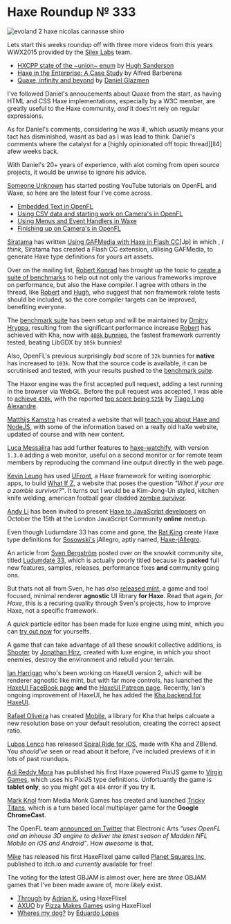 [_template]: ../templates/roundup.html
[date]: / "2015-08-17 08:26:00"
[modified]: / "2015-08-17 08:26:00"
[published]: / "2015-08-17 08:26:00"
[“”]: a ""
# Haxe Roundup № 333

![evoland 2 haxe nicolas cannasse shiro](/img/333/evoland2.jpg "Evoland 2 concept art from Shiro Games")

Lets start this weeks roundup off with three more videos from this years
WWX2015 provided by the [Silex Labs][tw1] team.

- [HXCPP state of the ~union~ enum][l1] by [Hugh Sanderson][tw2]
- [Haxe in the Enterprise: A Case Study][l2] by Alfred Barberena
- [Quaxe, infinity and beyond][l3] by [Daniel Glazmen][tw3]

I've followed Daniel's annoucements about Quaxe from the start, as having
HTML and CSS Haxe implementations, especially by a W3C member, are greatly useful
to the Haxe community, _and_ it does'nt rely on regular expressions.

As for Daniel's comments, considering he was ill, which _usually_ means your
tact has disminished, wasnt as bad as I was lead to think. Daniel's comments
where the catalyst for a [highly opinionated off topic thread][ll4]
afew weeks back.

With Daniel's 20+ years of experience, with alot coming from open source projects,
it would be unwise to ignore his advice.

[Someone Unknown][tw4] has started posting YouTube tutorials on OpenFL and Waxe,
so here are the latest four I've come across.

- [Embedded Text in OpenFL][l5]
- [Using CSV data and starting work on Camera's in OpenFL][l6]
- [Using Menus and Event Handlers in Waxe][l7]
- [Finishing up on Camera's in OpenFL][l8]

[Siratama][tw5] has written [Using GAFMedia with Haxe in Flash CC][l9][Jp] in which
, _I think_, Siratama has created a Flash CC extension, utilising GAFMedia,
to generate Haxe type definitions for yours art assets.

Over on the mailing list, [Robert Konrad][tw6] has brought up the topic to 
[create a suite of benchmarks][l10] to help out not only the various 
frameworks improve on performance, but also the Haxe compiler. I agree with
others in the thread, like [Robert][tw6] and [Hugh][tw7], who suggest that 
non framework relate tests should be included, so the core compiler targets 
can be improved, benefiting everyone.

The [benchmark suite][l11] has been setup and will be maintained by 
[Dmitry Hryppa][tw8], resulting from the significant performance increase
[Robert][tw6] has achieved with Kha, now with [`408k` bunnies][l12], the fastest
framework currently tested, beating LibGDX by `105k` bunnies!

Also, OpenFL's previous surprisingly _bad_ score of `32k` bunnies for **native**
has increased to `103k`. Now that the source code is available, it can be
scrutinised and tested, with your results pushed to the [benchmark suite][l13].

The Haxor engine was the first accepted pull request, adding a test running
in the browser via WebGL. Before the pull request was accepted, I was able to
[achieve `430k`][l14], with the reported [top score being `525k`][l15] by 
[Tiago Ling Alexandre][tw9].

[Matthijs Kamstra][tw10] has created a website that will [teach you about
Haxe and NodeJS][l16], with some of the information based on a really old
haXe website, updated of course and with new content.

[Luca Messalira][tw11] has add further features to [haxe-watchify][l17], with
version `1.3.0` adding a web monitor, useful on a second monitor or for 
remote team members by reproducing the command line output directly in the
web page.

[Kevin Leung][gh1] has used [UFront][l18], a Haxe framework for writing isomorphic
apps, to build [What If Z][l19], a website that poses the question
_"What if your are a zombie survivor?"_. It turns out I would be a Kim-Jong-Un
styled, kitchen knife welding, american football gear cladded 
[zombie survivor][l20].

[Andy Li][tw12] has been invited to present [Haxe to JavaScript developers][l21]
on October the 15th at the London JavaScript Community **online** meetup.

Even though Ludumdare 33 has come and gone, the [Rat King][tw13] create Haxe
type definitions for [Sosowski's][tw14] jAllegro, aptly named, 
[Haxe-jAllegro][l22].

An article from [Sven Bergström][tw15] posted over on the snowkit community
site, titled [Ludumdate 33][l23], which is actually poorly titled because its
**packed** full new features, samples, releases, performance fixes **and** 
community going ons.

But thats not all from Sven, he has _also_ [released mínt][l24], a game and tool focused, 
minimal renderer **agnostic** UI library **for Haxe**. Read that again, _for Haxe_,
this is a recuring quality through Sven's projects, how to improve Haxe, not
a specific framework.

A _quick_ particle editor has been made for luxe engine using mínt, which you
can [try out now][l25] for yourselfs.

A game that can take advantage of all these snowkit collective additions, is
[Shooter][l26] by [Jonathan Hirz][tw16], created with luxe engine, in which you shoot enemies, destroy
the  environment and rebuild your terrain.

[Ian Harrigan][tw17] who's been working on HaxeUI version 2, which will be
renderer agnostic like mínt, but with far more controls, has luanched
the [HaxeUI FaceBook page][l27] **and** the [HaxeUI Patreon page][l28]. 
Recently, Ian's ongoing improvement of HaxeUI, he has added the
[Kha backend for HaxeUI][l29].

[Rafael Oliveira][tw18] has created [Mobile][l30], a library for Kha that
helps calcuate a new resolution base on your default resolution, creating the
correct apsect ratio.

[Lubos Lenco][tw19] has released [Spiral Ride for iOS][l31], made with Kha 
and ZBlend. You _should've_ seen or read about it before, I've included
previews of it in lots of past roundups.

[Adi Reddy Mora][tw20] has published his first Haxe powered PixiJS game
to [Virgin Games][l32], which uses his PixiJS type definitions. Unfortuantly
the game is **tablet only**, so you might get a `404` error if you try
it.

[Mark Knol][tw21] from Media Monk Games has created and luanched 
[Tricky Titans][l33], which is a turn based local multiplayer game for the
**Google ChromeCast**.

The OpenFL team [announced on Twitter][l34] that Electronic Arts _“uses OpenFL and an
inhouse 3D engine to deliver the latest season of Madden NFL Mobile on iOS and
Android”_. How _awesome_ is that.

[Mike][tw22] has released his first HaxeFlixel game called 
[Planet Squares Inc][l35], published to itch.io and _currently_ available for
free!

The voting for the latest GBJAM is almost over, here are _three_ GBJAM games
that I've been made aware of, more _likely_ exist.

- [Through][l38] by [Adrian K.][tw25] using HaxeFlixel
- [AXUO][l37] by [Pizza Makes Games][tw24] using HaxeFlixel
- [Wheres my dog?][l36] by [Eduardo Lopes][tw23]

[gh1]: https://github.com/kevinresol "@kevinresol"

[tw25]: https://twitter.com/goshki "@goshki"
[tw24]: https://twitter.com/Pizzamakesgames "@Pizzamakesgames"
[tw23]: https://twitter.com/EdoardoLopes "@EdoardoLopes"
[tw22]: https://twitter.com/mikeevmm "@mikeevmm"
[tw21]: https://twitter.com/mknol "@mknol"
[tw20]: https://twitter.com/adireddy "@adireddy"
[tw19]: https://twitter.com/luboslenco "@luboslenco"
[tw18]: https://twitter.com/sudoestegames "@sudoestegames"
[tw17]: https://twitter.com/IanHarrigan1982 "@IanHarrigan1982"
[tw16]: https://twitter.com/jonathanhirz "@jonathanhirz"
[tw15]: https://twitter.com/___discovery "@___discovery"
[tw14]: https://twitter.com/Sosowski "@Sosowski"
[tw13]: https://twitter.com/RatKingsLair "@RatKingsLair"
[tw12]: https://twitter.com/andy_li "@andy_li"
[tw11]: https://twitter.com/lucamezzalira "@lucamezzalira"
[tw10]: https://twitter.com/MatthijsKamstra "@MatthijsKamstra"
[tw9]: https://twitter.com/TiagoLing "@TiagoLing"
[tw8]: https://twitter.com/dmitryhryppa "@dmitryhryppa"
[tw7]: https://twitter.com/GameHaxe "@GameHaxe"
[tw6]: https://twitter.com/robdangerous "@robdangerous"
[tw5]: https://twitter.com/dango_itimi "@dango_itimi"
[tw4]: https://twitter.com/tienery "@tienery"
[tw3]: https://twitter.com/glazou "@glazou"
[tw2]: https://twitter.com/GameHaxe "@GameHaxe"
[tw1]: https://twitter.com/silexlabs "@silexlabs"

[l38]: http://gamejolt.com/games/through/85283 "Through GBJAM 4"
[l37]: http://gamejolt.com/games/axuo/86972 "AXUO GBJAM 4"
[l36]: http://jams.gamejolt.io/gbjam4/games/where-s-my-dog/87073 "Wheres my dog? GBJAM 4"
[l35]: http://miguelmurca.itch.io/psi "Planet Squares Inc available on Itch.io"
[l34]: https://twitter.com/Open_FL/status/634031045235466240 "Electronic Arts uses OpenFL for iOS and Android games"
[l33]: http://www.trickytitans.com/ "Tricky Titans"
[l32]: https://m.virgingames.com/game/animal-riches/demo "Animal Riches Haxe PixiJS Game"
[l31]: https://itunes.apple.com/us/app/spiral-ride/id982270516 "Spiral Ride available on iTunes App Store"
[l30]: https://github.com/RafaelOliveira/Mobile "Mobile on GitHub"
[l29]: https://twitter.com/IanHarrigan1982/status/633403754696589312 "HaxeUI Kha backend preview on Twitter"
[l28]: https://www.patreon.com/haxeui?ty=h "HaxeUI Patreon Page"
[l27]: https://www.facebook.com/haxeui "HaxeUI FaceBook Page"
[l26]: https://gitlab.com/jonathanhirz/shooter "Shooter on GitLab"
[l25]: https://fuzzywuzzie.github.io/LuxeParticleDesigner/ "Luxe engine particle designer using mínt"
[l24]: http://snowkit.org/2015/08/21/mint-alpha-release/ "Mínt alpha release"
[l23]: http://snowkit.org/2015/08/20/ludumdare-33/ "Ludumdare 33 on Snowkit"
[l22]: https://github.com/ratkingsminion/haxe-jAllegro "Haxe-jAllegro on GitHub"
[l21]: http://www.meetup.com/London-JavaScript-Community/events/224686660/ "Haxe for JavaScript developers online meetup"
[l20]: http://whatifz.com/zombie-survivor/eNrLrzSxykvMTa00NLYKzs5MzFE1MnBKzMzLqzSzSk_NS0ktqjS0yk0HAAuFDYg "What if you are a zombie survivor? Skial Bainn"
[l19]: http://whatifz.com/ "What if you are a zombie survivor?"
[l18]: http://ufront.net/ "UFront | A powerful framework for writing isomorphic apps in Haxe"
[l17]: http://lucamezzalira.github.io/haxe-watchify/ "Haxe Watchify on GitHub"
[l16]: http://matthijskamstra.github.io/haxenode/ "Haxe and NodeJS | An Introduction"
[l15]: https://twitter.com/TiagoLing/status/634415400508358656 "Haxor BunnyMark test results"
[l14]: https://twitter.com/skial/status/634413386646822912/photo/1 "Haxor BunnyMark test results"
[l13]: https://github.com/dmitryhryppa/Frameworks_test/issues/1 "Add your results to the benchmark suite on GitHub"
[l12]: http://themozokteam.com/playground/frameworkstest/ "Framework BunnyMark benchmark"
[l11]: https://github.com/dmitryhryppa/Frameworks_test "Haxe Benchmark Suite on GitHub"
[l10]: https://groups.google.com/forum/#!topic/haxelang/zSsnCGb6Wks "Haxe Performance Test Suite"
[l9]: http://www.dango-itimi.com/blog/archives/2015/001235.html "Using GAFMedia with Haxe in Flash CC [Jp]"
[l8]: https://www.youtube.com/watch?v=1pk1TzSvA-s "Finishing up on Camera's in OpenFL on YouTube"
[l7]: https://www.youtube.com/watch?v=jlJJpZrgc6Q "Using Menus and Event Handlers in Waxe on YouTube"
[l6]: https://www.youtube.com/watch?v=fFK-wD6YAuE "Using CSV data and starting work on camera's in OpenFL on YouTube"
[l5]: https://www.youtube.com/watch?v=S_YmM-_OQpY "Embedded Text in OpenFL on YouTube"
[l4]: https://groups.google.com/forum/#!msg/haxelang/i8iXdpK8oAc/W71069ztvu4J "That one highly opionionated Haxe thread"
[l3]: http://www.silexlabs.org/quaxe-infinity-and-beyond/ "Quaxe, infinity and beyond WWX2015 talk"
[l2]: http://www.silexlabs.org/haxe-in-the-enterprise-a-case-study/ "Haxe in the Enterprise: A Case Study WWX2015 talk"
[l1]: http://www.silexlabs.org/hxcpp-state-of-the-enum-union/ "HXCPP state of the enum WWX2015 talk"
